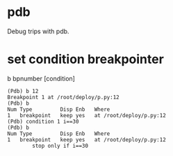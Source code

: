 pdb
============================
Debug trips with pdb.

# set condition breakpointer
b bpnumber [condition]
```
(Pdb) b 12
Breakpoint 1 at /root/deploy/p.py:12
(Pdb) b
Num Type         Disp Enb   Where
1   breakpoint   keep yes   at /root/deploy/p.py:12
(Pdb) condition 1 i==30
(Pdb) b
Num Type         Disp Enb   Where
1   breakpoint   keep yes   at /root/deploy/p.py:12
        stop only if i==30
```


